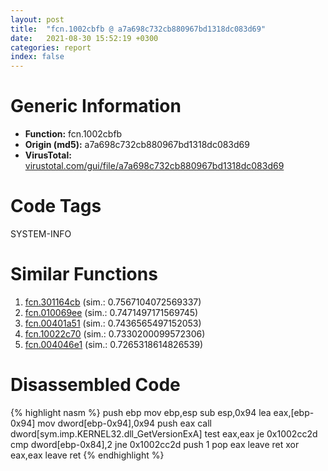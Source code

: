 ```yaml
---
layout: post
title:  "fcn.1002cbfb @ a7a698c732cb880967bd1318dc083d69"
date:   2021-08-30 15:52:19 +0300
categories: report
index: false
---
```


# Generic Information
- **Function:** fcn.1002cbfb
- **Origin (md5):** a7a698c732cb880967bd1318dc083d69
- **VirusTotal:** [virustotal.com/gui/file/a7a698c732cb880967bd1318dc083d69][virustotal_ref]

# Code Tags
<span class="tag" id="SYSTEM-INFO">SYSTEM-INFO</span>


# Similar Functions

1. [fcn.301164cb][similar_1_ref] (sim.: 0.7567104072569337)
2. [fcn.010069ee][similar_2_ref] (sim.: 0.7471497171569745)
3. [fcn.00401a51][similar_3_ref] (sim.: 0.7436565497152053)
4. [fcn.10022c70][similar_4_ref] (sim.: 0.7330200099572306)
5. [fcn.004046e1][similar_5_ref] (sim.: 0.7265318614826539)


# Disassembled Code

{% highlight nasm %}
push ebp
mov ebp,esp
sub esp,0x94
lea eax,[ebp-0x94]
mov dword[ebp-0x94],0x94
push eax
call dword[sym.imp.KERNEL32.dll_GetVersionExA]
test eax,eax
je 0x1002cc2d
cmp dword[ebp-0x84],2
jne 0x1002cc2d
push 1
pop eax
leave 
ret 
xor eax,eax
leave 
ret 
{% endhighlight %}


[similar_1_ref]: /report/fcn.301164cb@0a3653d3e8fb1320d70b4e1441359302
[similar_2_ref]: /report/fcn.010069ee@b115515a4c22598417d07022f1942d1e
[similar_3_ref]: /report/fcn.00401a51@f360d53698056c0bd2342cbdb569d856
[similar_4_ref]: /report/fcn.10022c70@8761fe5e7bef67f1579f600248f8f0cc
[similar_5_ref]: /report/fcn.004046e1@623952564c193310b2e5c9b0fe299d07
[virustotal_ref]: https://www.virustotal.com/gui/file/a7a698c732cb880967bd1318dc083d69